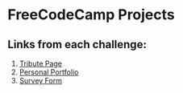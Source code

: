 # FreeCodeCamp Projects

## Links from each challenge:
1. [Tribute Page]()
2. [Personal Portfolio]()
2. [Survey Form]()

